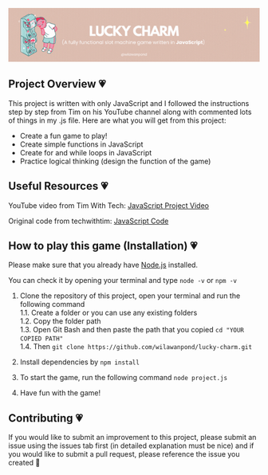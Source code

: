 <p align="center">
    <img src="Images/LUCKY CHARM.gif">
</p>

## Project Overview 💗
This project is written with only JavaScript and I followed the instructions step by step from Tim on his YouTube channel along with commented lots of things in my .js file. Here are what you will get from this project:

* Create a fun game to play!
* Create simple functions in JavaScript
* Create for and while loops in JavaScript
* Practice logical thinking (design the function of the game)


## Useful Resources 💗
YouTube video from Tim With Tech: [JavaScript Project Video](https://youtu.be/E3XxeE7NF30?si=ly52OxOJ7lKnH7qY "Learn JavaScript With This ONE Project!")

Original code from techwithtim: [JavaScript Code](https://github.com/techwithtim/JavaScript-Slot-Machine.git "JavaScript-Slot-Machine")

## How to play this game (Installation) 💗
Please make sure that you already have [Node.js](https://nodejs.org/en/download "Node.js Downloads") installed.

You can check it by opening your terminal and type `node -v` or `npm -v`

1. Clone the repository of this project, open your terminal and run the following command  
    1.1. Create a folder or you can use any existing folders  
    1.2. Copy the folder path  
    1.3. Open Git Bash and then paste the path that you copied `cd "YOUR COPIED PATH"`  
    1.4. Then `git clone https://github.com/wilawanpond/lucky-charm.git`  
    
2. Install dependencies by `npm install`
3. To start the game, run the following command `node project.js`
4. Have fun with the game!

## Contributing 💗
If you would like to submit an improvement to this project, please submit an issue using the issues tab first (in detailed explanation must be nice) and if you would like to submit a pull request, please reference the issue you created 🦭